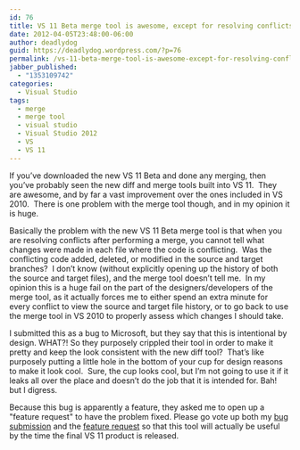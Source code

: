 ```yaml
---
id: 76
title: VS 11 Beta merge tool is awesome, except for resolving conflicts
date: 2012-04-05T23:48:00-06:00
author: deadlydog
guid: https://deadlydog.wordpress.com/?p=76
permalink: /vs-11-beta-merge-tool-is-awesome-except-for-resolving-conflicts/
jabber_published:
  - "1353109742"
categories:
  - Visual Studio
tags:
  - merge
  - merge tool
  - visual studio
  - Visual Studio 2012
  - VS
  - VS 11
---
```

If you&#8217;ve downloaded the new VS 11 Beta and done any merging, then you&#8217;ve probably seen the new diff and merge tools built into VS 11.&#160; They are awesome, and by far a vast improvement over the ones included in VS 2010.&#160; There is one problem with the merge tool though, and in my opinion it is huge.

Basically the problem with the new VS 11 Beta merge tool is that when you are resolving conflicts after performing a merge, you cannot tell what changes were made in each file where the code is conflicting.&#160; Was the conflicting code added, deleted, or modified in the source and target branches?&#160; I don&#8217;t know (without explicitly opening up the history of both the source and target files), and the merge tool doesn&#8217;t tell me.&#160; In my opinion this is a huge fail on the part of the designers/developers of the merge tool, as it actually forces me to either spend an extra minute for every conflict to view the source and target file history, or to go back to use the merge tool in VS 2010 to properly assess which changes I should take.

I submitted this as a bug to Microsoft, but they say that this is intentional by design. WHAT?! So they purposely crippled their tool in order to make it pretty and keep the look consistent with the new diff tool?&#160; That&#8217;s like purposely putting a little hole in the bottom of your cup for design reasons to make it look cool.&#160; Sure, the cup looks cool, but I&#8217;m not going to use it if it leaks all over the place and doesn&#8217;t do the job that it is intended for. Bah! but I digress.

Because this bug is apparently a feature, they asked me to open up a "feature request" to have the problem fixed. Please go vote up both my [bug submission](https://connect.microsoft.com/VisualStudio/feedback/details/734678/tfs-11-beta-merge-tool-code-change-conflicts-are-not-clear) and the [feature request](http://visualstudio.uservoice.com/forums/121579-visual-studio/suggestions/2741136-change-vs-11-merge-tool-conflict-coloring-to-conve) so that this tool will actually be useful by the time the final VS 11 product is released.
